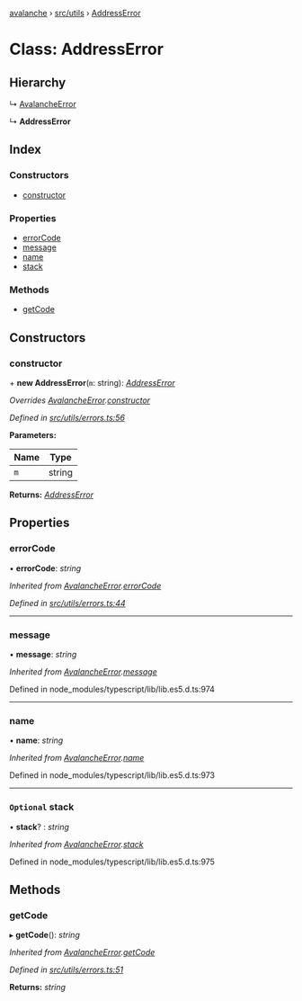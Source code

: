 [avalanche](../README.md) › [src/utils](../modules/src_utils.md) › [AddressError](src_utils.addresserror.md)

# Class: AddressError

## Hierarchy

  ↳ [AvalancheError](src_utils.avalancheerror.md)

  ↳ **AddressError**

## Index

### Constructors

* [constructor](src_utils.addresserror.md#constructor)

### Properties

* [errorCode](src_utils.addresserror.md#errorcode)
* [message](src_utils.addresserror.md#message)
* [name](src_utils.addresserror.md#name)
* [stack](src_utils.addresserror.md#optional-stack)

### Methods

* [getCode](src_utils.addresserror.md#getcode)

## Constructors

###  constructor

\+ **new AddressError**(`m`: string): *[AddressError](src_utils.addresserror.md)*

*Overrides [AvalancheError](src_utils.avalancheerror.md).[constructor](src_utils.avalancheerror.md#constructor)*

*Defined in [src/utils/errors.ts:56](https://github.com/ava-labs/avalanchejs/blob/ae78dee/src/utils/errors.ts#L56)*

**Parameters:**

Name | Type |
------ | ------ |
`m` | string |

**Returns:** *[AddressError](src_utils.addresserror.md)*

## Properties

###  errorCode

• **errorCode**: *string*

*Inherited from [AvalancheError](src_utils.avalancheerror.md).[errorCode](src_utils.avalancheerror.md#errorcode)*

*Defined in [src/utils/errors.ts:44](https://github.com/ava-labs/avalanchejs/blob/ae78dee/src/utils/errors.ts#L44)*

___

###  message

• **message**: *string*

*Inherited from [AvalancheError](src_utils.avalancheerror.md).[message](src_utils.avalancheerror.md#message)*

Defined in node_modules/typescript/lib/lib.es5.d.ts:974

___

###  name

• **name**: *string*

*Inherited from [AvalancheError](src_utils.avalancheerror.md).[name](src_utils.avalancheerror.md#name)*

Defined in node_modules/typescript/lib/lib.es5.d.ts:973

___

### `Optional` stack

• **stack**? : *string*

*Inherited from [AvalancheError](src_utils.avalancheerror.md).[stack](src_utils.avalancheerror.md#optional-stack)*

Defined in node_modules/typescript/lib/lib.es5.d.ts:975

## Methods

###  getCode

▸ **getCode**(): *string*

*Inherited from [AvalancheError](src_utils.avalancheerror.md).[getCode](src_utils.avalancheerror.md#getcode)*

*Defined in [src/utils/errors.ts:51](https://github.com/ava-labs/avalanchejs/blob/ae78dee/src/utils/errors.ts#L51)*

**Returns:** *string*
